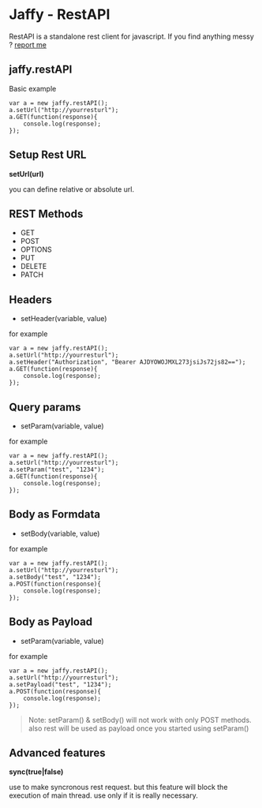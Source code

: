 # Jaffy - RestAPI
RestAPI is a standalone rest client for javascript. If you find anything messy ? [report me](https://karthik.pro/support)

## jaffy.restAPI
Basic example

```
var a = new jaffy.restAPI();
a.setUrl("http://yourresturl");
a.GET(function(response){
    console.log(response);
});
```

## Setup Rest URL

**setUrl(url)**

you can define relative or absolute url.

## REST Methods
* GET
* POST
* OPTIONS
* PUT
* DELETE
* PATCH

## Headers

* setHeader(variable, value)

for example

```
var a = new jaffy.restAPI();
a.setUrl("http://yourresturl");
a.setHeader("Authorization", "Bearer AJDYOWOJMXL273jsiJs72js82==");
a.GET(function(response){
    console.log(response);
});
```

## Query params

* setParam(variable, value)

for example

```
var a = new jaffy.restAPI();
a.setUrl("http://yourresturl");
a.setParam("test", "1234");
a.GET(function(response){
    console.log(response);
});
```

## Body as Formdata

* setBody(variable, value)

for example

```
var a = new jaffy.restAPI();
a.setUrl("http://yourresturl");
a.setBody("test", "1234");
a.POST(function(response){
    console.log(response);
});
```

## Body as Payload

* setParam(variable, value)

for example

```
var a = new jaffy.restAPI();
a.setUrl("http://yourresturl");
a.setPayload("test", "1234");
a.POST(function(response){
    console.log(response);
});
```
> Note: setParam() & setBody() will not work with only POST methods. also rest will be used as payload once you started using setParam()

## Advanced features

**sync(true|false)**

use to make syncronous rest request. but this feature will block the execution of main thread. use only if it is really necessary.


